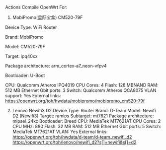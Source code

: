 Actions Compile OpenWrt For:
1. MobiPromo(星际宝盒) CM520-79F

  Device Type: WiFi Router
  
  Brand: MobiPromo
  
  Model: CM520-79F
  
  Target: ipq40xx
  
  Package architecture: arm_cortex-a7_neon-vfpv4
  
  Bootloader: U-Boot
  
  CPU: Qualcomm Atheros IPQ4019
  CPU Cores: 4
  Flash: 128 MBNAND
  RAM: 512 MB
  Ethernet Gbit ports: 3
  Switch: Qualcomm Atheros QCA8075
  VLAN support: Yes
External links:
  https://openwrt.org/toh/hwdata/mobipromo/mobipromo_cm520-79f

2. Lenovo Newifi3 D2
  Device Type: Router
  Brand: D-Team
  Model: Newifi D2 (Newifi3)
  Target: ramips
  Subtarget: mt7621
  Package architecture: mipsel_24kc
  Bootloader: Breed
  CPU: MediaTek MT7621AT
  CPU Cores: 2
  CPU MHz: 880
  Flash: 32 MB
  RAM: 512 MB
  Ethernet Gbit ports: 5
  Switch: MediaTek MT7621AT
  VLAN: Yes
External links:
  https://openwrt.org/toh/hwdata/d-team/d-team_newifi_d2
  https://openwrt.org/toh/lenovo/newifi_d2?s[]=newifi&s[]=d2
